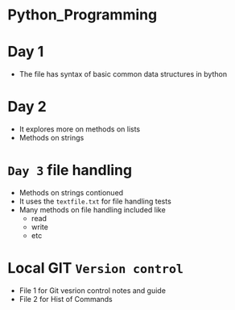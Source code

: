 # Python_Programming
# Day 1
- The file has syntax of basic common data structures in bython 
# Day 2
- It explores more on methods on lists
- Methods on strings
# `Day 3` file handling
- Methods on strings contionued
- It uses the `textfile.txt` for file handling tests
- Many methods on file handling included like
  * read
  * write
  * etc
# Local GIT `Version control`

- File 1 for Git vesrion control notes and guide
- File 2 for Hist of Commands
